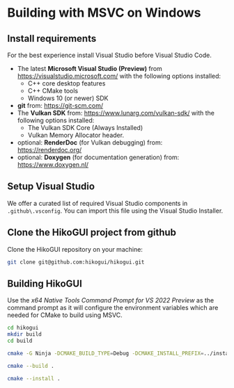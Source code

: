 Building with MSVC on Windows
=============================

Install requirements
--------------------
For the best experience install Visual Studio before Visual Studio Code.

 - The latest **Microsoft Visual Studio (Preview)** from <https://visualstudio.microsoft.com/>
   with the following options installed:
   - C++ core desktop features
   - C++ CMake tools
   - Windows 10 (or newer) SDK
 - **git** from: <https://git-scm.com/>
 - The **Vulkan SDK** from: <https://www.lunarg.com/vulkan-sdk/>
   with the following options installed:
   - The Vulkan SDK Core (Always Installed)
   - Vulkan Memory Allocator header.
 - optional: **RenderDoc** (for Vulkan debugging) from: <https://renderdoc.org/>
 - optional: **Doxygen** (for documentation generation) from: <https://www.doxygen.nl/>

Setup Visual Studio
-------------------
We offer a curated list of required Visual Studio components in `.github\.vsconfig`.
You can import this file using the Visual Studio Installer.

Clone the HikoGUI project from github
-------------------------------------
Clone the HikoGUI repository on your machine:

```sh
git clone git@github.com:hikogui/hikogui.git
```

Building HikoGUI
----------------
Use the *x64 Native Tools Command Prompt for VS 2022 Preview* as the command
prompt as it will configure the environment variables which are needed for
CMake to build using MSVC.

```sh
cd hikogui
mkdir build
cd build

cmake -G Ninja -DCMAKE_BUILD_TYPE=Debug -DCMAKE_INSTALL_PREFIX=../install -DBUILD_TESTING=OFF -DBUILD_EXAMPLES=OFF ..

cmake --build .

cmake --install .
```


